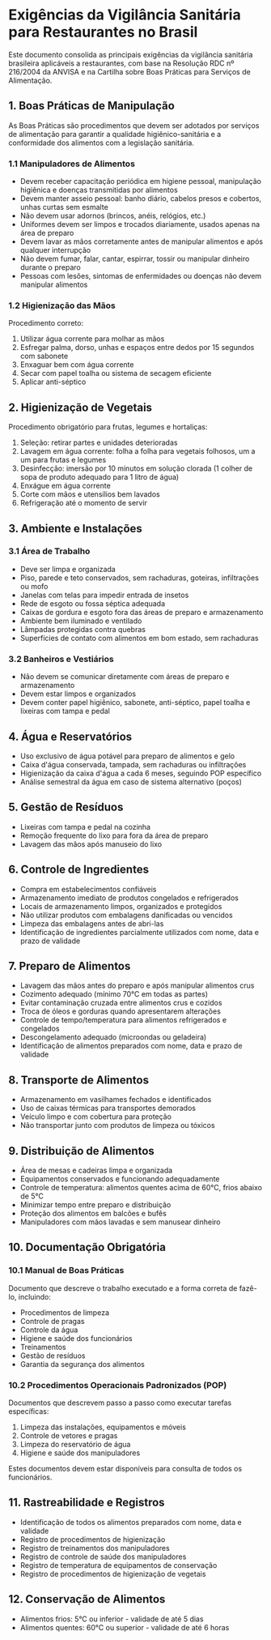 # Exigências da Vigilância Sanitária para Restaurantes no Brasil

Este documento consolida as principais exigências da vigilância sanitária brasileira aplicáveis a restaurantes, com base na Resolução RDC nº 216/2004 da ANVISA e na Cartilha sobre Boas Práticas para Serviços de Alimentação.

## 1. Boas Práticas de Manipulação

As Boas Práticas são procedimentos que devem ser adotados por serviços de alimentação para garantir a qualidade higiênico-sanitária e a conformidade dos alimentos com a legislação sanitária.

### 1.1 Manipuladores de Alimentos

- Devem receber capacitação periódica em higiene pessoal, manipulação higiênica e doenças transmitidas por alimentos
- Devem manter asseio pessoal: banho diário, cabelos presos e cobertos, unhas curtas sem esmalte
- Não devem usar adornos (brincos, anéis, relógios, etc.)
- Uniformes devem ser limpos e trocados diariamente, usados apenas na área de preparo
- Devem lavar as mãos corretamente antes de manipular alimentos e após qualquer interrupção
- Não devem fumar, falar, cantar, espirrar, tossir ou manipular dinheiro durante o preparo
- Pessoas com lesões, sintomas de enfermidades ou doenças não devem manipular alimentos

### 1.2 Higienização das Mãos

Procedimento correto:
1. Utilizar água corrente para molhar as mãos
2. Esfregar palma, dorso, unhas e espaços entre dedos por 15 segundos com sabonete
3. Enxaguar bem com água corrente
4. Secar com papel toalha ou sistema de secagem eficiente
5. Aplicar anti-séptico

## 2. Higienização de Vegetais

Procedimento obrigatório para frutas, legumes e hortaliças:
1. Seleção: retirar partes e unidades deterioradas
2. Lavagem em água corrente: folha a folha para vegetais folhosos, um a um para frutas e legumes
3. Desinfecção: imersão por 10 minutos em solução clorada (1 colher de sopa de produto adequado para 1 litro de água)
4. Enxágue em água corrente
5. Corte com mãos e utensílios bem lavados
6. Refrigeração até o momento de servir

## 3. Ambiente e Instalações

### 3.1 Área de Trabalho
- Deve ser limpa e organizada
- Piso, parede e teto conservados, sem rachaduras, goteiras, infiltrações ou mofo
- Janelas com telas para impedir entrada de insetos
- Rede de esgoto ou fossa séptica adequada
- Caixas de gordura e esgoto fora das áreas de preparo e armazenamento
- Ambiente bem iluminado e ventilado
- Lâmpadas protegidas contra quebras
- Superfícies de contato com alimentos em bom estado, sem rachaduras

### 3.2 Banheiros e Vestiários
- Não devem se comunicar diretamente com áreas de preparo e armazenamento
- Devem estar limpos e organizados
- Devem conter papel higiênico, sabonete, anti-séptico, papel toalha e lixeiras com tampa e pedal

## 4. Água e Reservatórios

- Uso exclusivo de água potável para preparo de alimentos e gelo
- Caixa d'água conservada, tampada, sem rachaduras ou infiltrações
- Higienização da caixa d'água a cada 6 meses, seguindo POP específico
- Análise semestral da água em caso de sistema alternativo (poços)

## 5. Gestão de Resíduos

- Lixeiras com tampa e pedal na cozinha
- Remoção frequente do lixo para fora da área de preparo
- Lavagem das mãos após manuseio do lixo

## 6. Controle de Ingredientes

- Compra em estabelecimentos confiáveis
- Armazenamento imediato de produtos congelados e refrigerados
- Locais de armazenamento limpos, organizados e protegidos
- Não utilizar produtos com embalagens danificadas ou vencidos
- Limpeza das embalagens antes de abri-las
- Identificação de ingredientes parcialmente utilizados com nome, data e prazo de validade

## 7. Preparo de Alimentos

- Lavagem das mãos antes do preparo e após manipular alimentos crus
- Cozimento adequado (mínimo 70°C em todas as partes)
- Evitar contaminação cruzada entre alimentos crus e cozidos
- Troca de óleos e gorduras quando apresentarem alterações
- Controle de tempo/temperatura para alimentos refrigerados e congelados
- Descongelamento adequado (microondas ou geladeira)
- Identificação de alimentos preparados com nome, data e prazo de validade

## 8. Transporte de Alimentos

- Armazenamento em vasilhames fechados e identificados
- Uso de caixas térmicas para transportes demorados
- Veículo limpo e com cobertura para proteção
- Não transportar junto com produtos de limpeza ou tóxicos

## 9. Distribuição de Alimentos

- Área de mesas e cadeiras limpa e organizada
- Equipamentos conservados e funcionando adequadamente
- Controle de temperatura: alimentos quentes acima de 60°C, frios abaixo de 5°C
- Minimizar tempo entre preparo e distribuição
- Proteção dos alimentos em balcões e bufês
- Manipuladores com mãos lavadas e sem manusear dinheiro

## 10. Documentação Obrigatória

### 10.1 Manual de Boas Práticas
Documento que descreve o trabalho executado e a forma correta de fazê-lo, incluindo:
- Procedimentos de limpeza
- Controle de pragas
- Controle da água
- Higiene e saúde dos funcionários
- Treinamentos
- Gestão de resíduos
- Garantia da segurança dos alimentos

### 10.2 Procedimentos Operacionais Padronizados (POP)
Documentos que descrevem passo a passo como executar tarefas específicas:
1. Limpeza das instalações, equipamentos e móveis
2. Controle de vetores e pragas
3. Limpeza do reservatório de água
4. Higiene e saúde dos manipuladores

Estes documentos devem estar disponíveis para consulta de todos os funcionários.

## 11. Rastreabilidade e Registros

- Identificação de todos os alimentos preparados com nome, data e validade
- Registro de procedimentos de higienização
- Registro de treinamentos dos manipuladores
- Registro de controle de saúde dos manipuladores
- Registro de temperatura de equipamentos de conservação
- Registro de procedimentos de higienização de vegetais

## 12. Conservação de Alimentos

- Alimentos frios: 5°C ou inferior - validade de até 5 dias
- Alimentos quentes: 60°C ou superior - validade de até 6 horas

